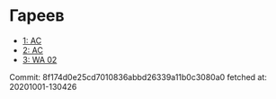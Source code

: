 # Гареев
- [1: AC](1.md)
- [2: AC](2.md)
- [3: WA 02](3.md)

Commit: 8f174d0e25cd7010836abbd26339a11b0c3080a0
 fetched at: 20201001-130426
